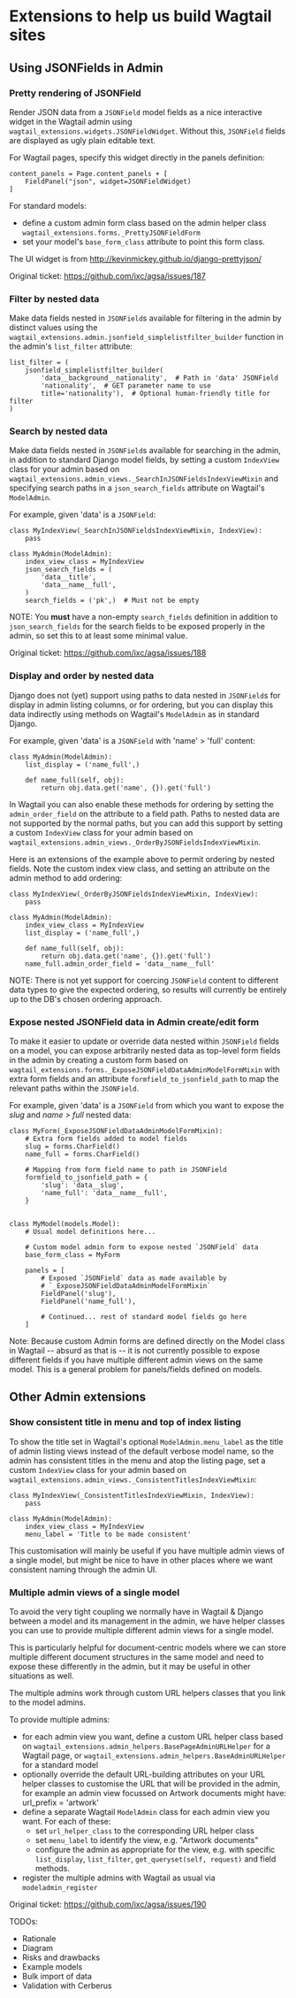 Extensions to help us build Wagtail sites
=========================================


Using JSONFields in Admin
-------------------------

### Pretty rendering of JSONField

Render JSON data from a `JSONField` model fields as a nice interactive widget
in the Wagtail admin using `wagtail_extensions.widgets.JSONFieldWidget`.
Without this, `JSONField` fields are displayed as ugly plain editable text.

For Wagtail pages, specify this widget directly in the panels definition:

    content_panels = Page.content_panels + [
        FieldPanel("json", widget=JSONFieldWidget)
    ]

For standard models:

* define a custom admin form class based on the admin helper class
  `wagtail_extensions.forms._PrettyJSONFieldForm`
* set your model's `base_form_class` attribute to point this form class.

The UI widget is from http://kevinmickey.github.io/django-prettyjson/

Original ticket: https://github.com/ixc/agsa/issues/187

### Filter by nested data

Make data fields nested in `JSONField`s available for filtering in the admin
by distinct values using the
`wagtail_extensions.admin.jsonfield_simplelistfilter_builder` function in
the admin's `list_filter` attribute:

    list_filter = (
        jsonfield_simplelistfilter_builder(
            'data__background__nationality',  # Path in 'data' JSONField
            'nationality',  # GET parameter name to use
            title='nationality'),  # Optional human-friendly title for filter
    )

### Search by nested data

Make data fields nested in `JSONField`s available for searching in the admin,
in addition to standard Django model fields, by setting a custom `IndexView`
class for your admin based on
`wagtail_extensions.admin_views._SearchInJSONFieldsIndexViewMixin` and
specifying search paths in a `json_search_fields` attribute on
Wagtail's `ModelAdmin`.

For example, given 'data' is a `JSONField`:

    class MyIndexView(_SearchInJSONFieldsIndexViewMixin, IndexView):
        pass

    class MyAdmin(ModelAdmin):
        index_view_class = MyIndexView
        json_search_fields = (
            'data__title',
            'data__name__full',
        )
        search_fields = ('pk',)  # Must not be empty

NOTE: You **must** have a non-empty `search_fields` definition in addition
to `json_search_fields` for the search fields to be exposed properly in the
admin, so set this to at least some minimal value.

Original ticket: https://github.com/ixc/agsa/issues/188

### Display and order by nested data

Django does not (yet) support using paths to data nested in `JSONField`s for
display in admin listing columns, or for ordering, but you can display this
data indirectly using methods on Wagtail's `ModelAdmin` as in standard Django.

For example, given 'data' is a `JSONField` with 'name' > 'full' content:

    class MyAdmin(ModelAdmin):
        list_display = ('name_full',)

        def name_full(self, obj):
            return obj.data.get('name', {}).get('full')

In Wagtail you can also enable these methods for ordering by setting the
`admin_order_field` on the attribute to a field path. Paths to nested data are
not supported by the normal paths, but you can add this support by setting a
custom `IndexView` class for your admin based on
`wagtail_extensions.admin_views._OrderByJSONFieldsIndexViewMixin`.

Here is an extensions of the example above to permit ordering by nested fields.
Note the custom index view class, and setting an attribute on the admin method
to add ordering:

    class MyIndexView(_OrderByJSONFieldsIndexViewMixin, IndexView):
        pass

    class MyAdmin(ModelAdmin):
        index_view_class = MyIndexView
        list_display = ('name_full',)

        def name_full(self, obj):
            return obj.data.get('name', {}).get('full')
        name_full.admin_order_field = 'data__name__full'

NOTE: There is not yet support for coercing `JSONField` content to different
data types to give the expected ordering, so results will currently be entirely
up to the DB's chosen ordering approach.

### Expose nested JSONField data in Admin create/edit form

To make it easier to update or override data nested within `JSONField` fields
on a model, you can expose arbitrarily nested data as top-level form fields
in the admin by creating a custom form based on
`wagtail_extensions.forms._ExposeJSONFieldDataAdminModelFormMixin` with extra
form fields and an attribute `formfield_to_jsonfield_path` to map the relevant
paths within the `JSONField`.

For example, given 'data' is a `JSONField` from which you want to expose the
*slug* and *name > full* nested data:

    class MyForm(_ExposeJSONFieldDataAdminModelFormMixin):
        # Extra form fields added to model fields
        slug = forms.CharField()
        name_full = forms.CharField()

        # Mapping from form field name to path in JSONField
        formfield_to_jsonfield_path = {
            'slug': 'data__slug',
            'name_full': 'data__name__full',
        }


    class MyModel(models.Model):
        # Usual model definitions here...

        # Custom model admin form to expose nested `JSONField` data
        base_form_class = MyForm

        panels = [
            # Exposed `JSONField` data as made available by
            # `_ExposeJSONFieldDataAdminModelFormMixin`
            FieldPanel('slug'),
            FieldPanel('name_full'),

            # Continued... rest of standard model fields go here
        ]

Note: Because custom Admin forms are defined directly on the Model class in
Wagtail -- absurd as that is -- it is not currently possible to expose
different fields if you have multiple different admin views on the same model.
This is a general problem for panels/fields defined on models.


Other Admin extensions
----------------------

### Show consistent title in menu and top of index listing

To show the title set in Wagtail's optional `ModelAdmin.menu_label` as the
title of admin listing views instead of the default verbose model name, so the
admin has consistent titles in the menu and atop the listing page, set a custom
`IndexView` class for your admin based on
`wagtail_extensions.admin_views._ConsistentTitlesIndexViewMixin`:

    class MyIndexView(_ConsistentTitlesIndexViewMixin, IndexView):
        pass

    class MyAdmin(ModelAdmin):
        index_view_class = MyIndexView
        menu_label = 'Title to be made consistent'

This customisation will mainly be useful if you have multiple admin views of
a single model, but might be nice to have in other places where we want
consistent naming through the admin UI.

### Multiple admin views of a single model

To avoid the very tight coupling we normally have in Wagtail & Django between
a model and its management in the admin, we have helper classes you can use
to provide multiple different admin views for a single model.

This is particularly helpful for document-centric models where we can store
multiple different document structures in the same model and need to expose
these differently in the admin, but it may be useful in other situations as
well.

The multiple admins work through custom URL helpers classes that you link
to the model admins.

To provide multiple admins:

* for each admin view you want, define a custom URL helper class based on
  `wagtail_extensions.admin_helpers.BasePageAdminURLHelper` for a Wagtail
  page, or `wagtail_extensions.admin_helpers.BaseAdminURLHelper` for a
  standard model
* optionally override the default URL-building attributes on your URL helper
  classes to customise the URL that will be provided in the admin, for example
  an admin view focussed on Artwork documents might have:
      url_prefix = 'artwork'
* define a separate Wagtail `ModelAdmin` class for each admin view you want.
  For each of these:
  * set `url_helper_class` to the corresponding URL helper class
  * set `menu_label` to identify the view, e.g. "Artwork documents"
  * configure the admin as appropriate for the view, e.g. with specific
    `list_display`, `list_filter`, `get_queryset(self, request)` and
    field methods.
* register the multiple admins with Wagtail as usual via
  `modeladmin_register`

Original ticket: https://github.com/ixc/agsa/issues/190



TODOs:

* Rationale
* Diagram
* Risks and drawbacks
* Example models
* Bulk import of data
* Validation with Cerberus
